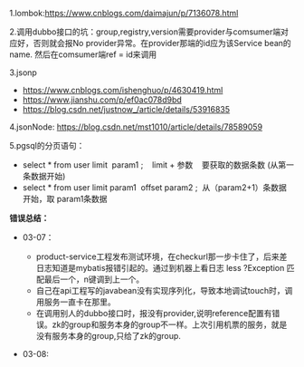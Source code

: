1.lombok:https://www.cnblogs.com/daimajun/p/7136078.html  

2.调用dubbo接口的坑：group,registry,version需要provider与comsumer端对应好，否则就会报No provider异常。在provider那端的id应为该Service bean的name. 然后在comsumer端ref = id来调用

3.jsonp 
- https://www.cnblogs.com/ishenghuo/p/4630419.html  
- https://www.jianshu.com/p/ef0ac078d9bd
- https://blog.csdn.net/justnow_/article/details/53916835

4.jsonNode:
https://blog.csdn.net/mst1010/article/details/78589059

5.pgsql的分页语句：
- select * from user limit  param1 ;    limit + 参数    要获取的数据条数 (从第一条数据开始)
- select * from user limit param1  offset param2 ;  从（param2+1）条数据开始，取 param1条数据

**错误总结：**
- 03-07：
    - product-service工程发布测试环境，在checkurl那一步卡住了，后来差日志知道是mybatis报错引起的。通过到机器上看日志 less ?Exception 匹配最后一个，n键调到上一个。
    - 自己在api工程写的javabean没有实现序列化，导致本地调试touch时，调用服务一直卡在那里。
    - 在调用别人的dubbo接口时，报没有provider,说明reference配置有错误。zk的group和服务本身的group不一样。上次引用机票的服务，就是没有服务本身的group,只给了zk的group.

- 03-08:
